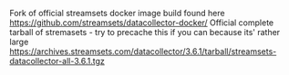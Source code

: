 Fork of official streamsets docker image build found here https://github.com/streamsets/datacollector-docker/
Official complete tarball of stremasets - try to precache this if you can because its' rather large 
https://archives.streamsets.com/datacollector/3.6.1/tarball/streamsets-datacollector-all-3.6.1.tgz
